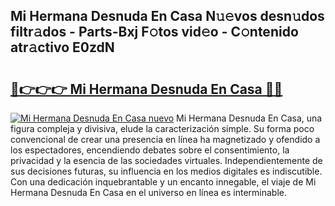 ## Mi Hermana Desnuda En Casa N𝚞𝚎vos desn𝚞dos filtr𝚊dos - Parts-Bxj F𝚘tos vid𝚎o - C𝚘ntenido atr𝚊ctivo E0zdN

# <h2><a href="http://mb74yq.tromn.icu/?c=Mi+Hermana+Desnuda+En+Casa">🔗👉👉👉 Mi Hermana Desnuda En Casa 🔗🔗</a></h2>

[![Mi Hermana Desnuda En Casa nuevo](https://i.imgur.com/pEAQMta.gif)](http://mb74yq.tromn.icu/?c=Mi+Hermana+Desnuda+En+Casa)
Mi Hermana Desnuda En Casa, una figura compleja y divisiva, elude la caracterización simple. Su forma poco convencional de crear una presencia en línea ha magnetizado y ofendido a los espectadores, encendiendo debates sobre el consentimiento, la privacidad y la esencia de las sociedades virtuales. Independientemente de sus decisiones futuras, su influencia en los medios digitales es indiscutible. Con una dedicación inquebrantable y un encanto innegable, el viaje de Mi Hermana Desnuda En Casa en el universo en línea es interminable.
